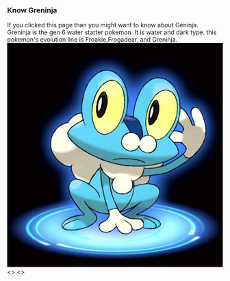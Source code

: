 ### Know Greninja 
If you clicked this page than you might want to know about Geninja. Greninja is the gen 6 water starter pokemon. It is water and dark type. this pokemon's evolution line is Froakie,Frogadear, and Greninja.
<img src="Frokie.jpg"/>
<>
<>


